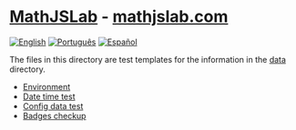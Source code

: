 # [MathJSLab](https://mathjslab.com/) - [mathjslab.com](https://mathjslab.com/)

[![English](https://img.shields.io/badge/English-8484FF)](README.md)
[![Português](https://img.shields.io/badge/Portugu%C3%AAs-blue)](LEIAME.md)
[![Español](https://img.shields.io/badge/Espa%C3%B1ol-blue)](LEAME.md)

The files in this directory are test templates for the information in the [data](https://github.com/MathJSLab/.github/tree/main/data) directory.

* [Environment](data/environment.md)
* [Date time test](data/date-time-test.md)
* [Config data test](data/config-data-test.md)
* [Badges checkup](data/badges-checkup.md)
